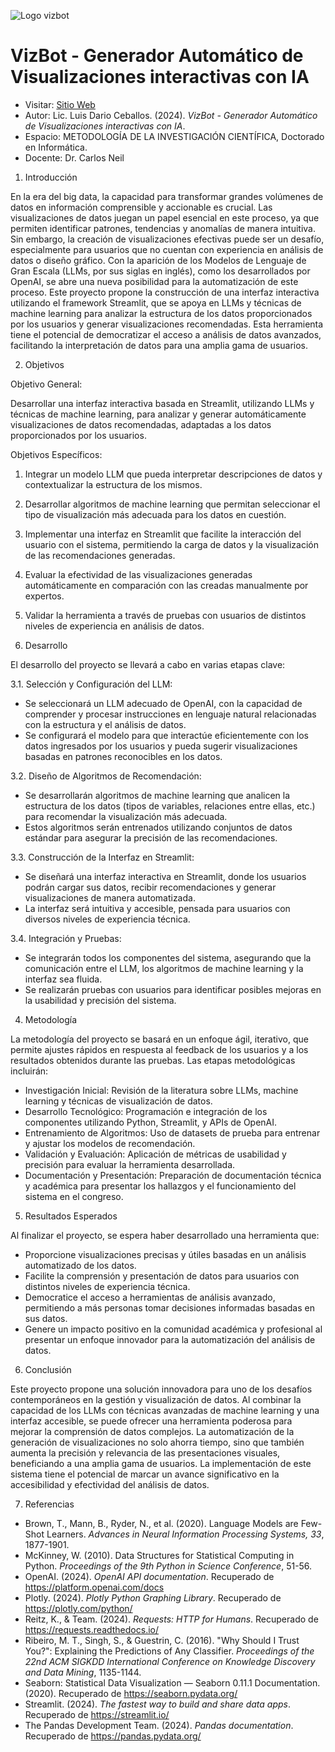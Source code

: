 ![Logo vizbot](https://raw.githubusercontent.com/disenodc/vizbot/main/bot_1.png)
# VizBot - Generador Automático de Visualizaciones interactivas con IA
- Visitar: [Sitio Web](https://vizbot-main.streamlit.app/)
- Autor: Lic. Luis Dario Ceballos. (2024). *VizBot - Generador Automático de Visualizaciones interactivas con IA*. 
- Espacio: METODOLOGÍA DE LA INVESTIGACIÓN CIENTÍFICA, Doctorado en Informática.
- Docente: Dr. Carlos Neil


1. Introducción

En la era del big data, la capacidad para transformar grandes volúmenes de datos en información comprensible y accionable es crucial. Las visualizaciones de datos juegan un papel esencial en este proceso, ya que permiten identificar patrones, tendencias y anomalías de manera intuitiva. Sin embargo, la creación de visualizaciones efectivas puede ser un desafío, especialmente para usuarios que no cuentan con experiencia en análisis de datos o diseño gráfico. Con la aparición de los Modelos de Lenguaje de Gran Escala (LLMs, por sus siglas en inglés), como los desarrollados por OpenAI, se abre una nueva posibilidad para la automatización de este proceso. Este proyecto propone la construcción de una interfaz interactiva utilizando el framework Streamlit, que se apoya en LLMs y técnicas de machine learning para analizar la estructura de los datos proporcionados por los usuarios y generar visualizaciones recomendadas. Esta herramienta tiene el potencial de democratizar el acceso a análisis de datos avanzados, facilitando la interpretación de datos para una amplia gama de usuarios.

 2. Objetivos

Objetivo General:

Desarrollar una interfaz interactiva basada en Streamlit, utilizando LLMs y técnicas de machine learning, para analizar y generar automáticamente visualizaciones de datos recomendadas, adaptadas a los datos proporcionados por los usuarios.

Objetivos Específicos:

1. Integrar un modelo LLM que pueda interpretar descripciones de datos y contextualizar la estructura de los mismos.
2. Desarrollar algoritmos de machine learning que permitan seleccionar el tipo de visualización más adecuada para los datos en cuestión.
3. Implementar una interfaz en Streamlit que facilite la interacción del usuario con el sistema, permitiendo la carga de datos y la visualización de las recomendaciones generadas.
4. Evaluar la efectividad de las visualizaciones generadas automáticamente en comparación con las creadas manualmente por expertos.
5. Validar la herramienta a través de pruebas con usuarios de distintos niveles de experiencia en análisis de datos.

 3. Desarrollo

El desarrollo del proyecto se llevará a cabo en varias etapas clave:

3.1. Selección y Configuración del LLM:
   - Se seleccionará un LLM adecuado de OpenAI, con la capacidad de comprender y procesar instrucciones en lenguaje natural relacionadas con la estructura y el análisis de datos.
   - Se configurará el modelo para que interactúe eficientemente con los datos ingresados por los usuarios y pueda sugerir visualizaciones basadas en patrones reconocibles en los datos.

3.2. Diseño de Algoritmos de Recomendación:
   - Se desarrollarán algoritmos de machine learning que analicen la estructura de los datos (tipos de variables, relaciones entre ellas, etc.) para recomendar la visualización más adecuada.
   - Estos algoritmos serán entrenados utilizando conjuntos de datos estándar para asegurar la precisión de las recomendaciones.

3.3. Construcción de la Interfaz en Streamlit:
   - Se diseñará una interfaz interactiva en Streamlit, donde los usuarios podrán cargar sus datos, recibir recomendaciones y generar visualizaciones de manera automatizada.
   - La interfaz será intuitiva y accesible, pensada para usuarios con diversos niveles de experiencia técnica.

3.4. Integración y Pruebas:
   - Se integrarán todos los componentes del sistema, asegurando que la comunicación entre el LLM, los algoritmos de machine learning y la interfaz sea fluida.
   - Se realizarán pruebas con usuarios para identificar posibles mejoras en la usabilidad y precisión del sistema.

 4. Metodología

La metodología del proyecto se basará en un enfoque ágil, iterativo, que permite ajustes rápidos en respuesta al feedback de los usuarios y a los resultados obtenidos durante las pruebas. Las etapas metodológicas incluirán:

- Investigación Inicial: Revisión de la literatura sobre LLMs, machine learning y técnicas de visualización de datos.
- Desarrollo Tecnológico: Programación e integración de los componentes utilizando Python, Streamlit, y APIs de OpenAI.
- Entrenamiento de Algoritmos: Uso de datasets de prueba para entrenar y ajustar los modelos de recomendación.
- Validación y Evaluación: Aplicación de métricas de usabilidad y precisión para evaluar la herramienta desarrollada.
- Documentación y Presentación: Preparación de documentación técnica y académica para presentar los hallazgos y el funcionamiento del sistema en el congreso.

 5. Resultados Esperados

Al finalizar el proyecto, se espera haber desarrollado una herramienta que:

- Proporcione visualizaciones precisas y útiles basadas en un análisis automatizado de los datos.
- Facilite la comprensión y presentación de datos para usuarios con distintos niveles de experiencia técnica.
- Democratice el acceso a herramientas de análisis avanzado, permitiendo a más personas tomar decisiones informadas basadas en sus datos.
- Genere un impacto positivo en la comunidad académica y profesional al presentar un enfoque innovador para la automatización del análisis de datos.


 6. Conclusión

Este proyecto propone una solución innovadora para uno de los desafíos contemporáneos en la gestión y visualización de datos. Al combinar la capacidad de los LLMs con técnicas avanzadas de machine learning y una interfaz accesible, se puede ofrecer una herramienta poderosa para mejorar la comprensión de datos complejos. La automatización de la generación de visualizaciones no solo ahorra tiempo, sino que también aumenta la precisión y relevancia de las presentaciones visuales, beneficiando a una amplia gama de usuarios. La implementación de este sistema tiene el potencial de marcar un avance significativo en la accesibilidad y efectividad del análisis de datos.

 7. Referencias

 - Brown, T., Mann, B., Ryder, N., et al. (2020). Language Models are Few-Shot Learners. *Advances in Neural Information Processing Systems, 33*, 1877-1901.
- McKinney, W. (2010). Data Structures for Statistical Computing in Python. *Proceedings of the 9th Python in Science Conference*, 51-56.
- OpenAI. (2024). *OpenAI API documentation*. Recuperado de https://platform.openai.com/docs
- Plotly. (2024). *Plotly Python Graphing Library*. Recuperado de https://plotly.com/python/
- Reitz, K., & Team. (2024). *Requests: HTTP for Humans*. Recuperado de https://requests.readthedocs.io/
- Ribeiro, M. T., Singh, S., & Guestrin, C. (2016). "Why Should I Trust You?": Explaining the Predictions of Any Classifier. *Proceedings of the 22nd ACM SIGKDD International Conference on Knowledge Discovery and Data Mining*, 1135-1144.
- Seaborn: Statistical Data Visualization — Seaborn 0.11.1 Documentation. (2020). Recuperado de https://seaborn.pydata.org/
- Streamlit. (2024). *The fastest way to build and share data apps*. Recuperado de https://streamlit.io/
- The Pandas Development Team. (2024). *Pandas documentation*. Recuperado de https://pandas.pydata.org/


